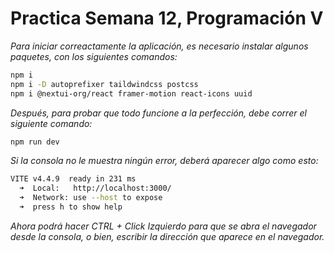 # Practica Semana 12, Programación V

*Para iniciar correactamente la aplicación, es necesario instalar algunos paquetes, con los siguientes comandos:*

```bash
npm i 
npm i -D autoprefixer taildwindcss postcss
npm i @nextui-org/react framer-motion react-icons uuid
```

*Después, para probar que todo funcione a la perfección, debe correr el siguiente comando:*

```bash
npm run dev
```

*Si la consola no le muestra ningún error, deberá aparecer algo como esto:*

```bash
VITE v4.4.9  ready in 231 ms
  ➜  Local:   http://localhost:3000/
  ➜  Network: use --host to expose
  ➜  press h to show help
```

*Ahora podrá hacer CTRL + Click Izquierdo para que se abra el navegador desde la consola, o bien, escribir la dirección que aparece en el navegador.*